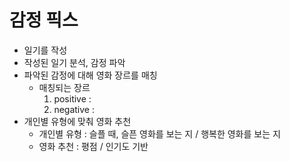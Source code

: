 # 감정 픽스

- 일기를 작성
- 작성된 일기 분석, 감정 파악
- 파악된 감정에 대해 영화 장르를 매칭
  - 매칭되는 장르
    1. positive :
    2. negative : 
- 개인별 유형에 맞춰 영화 추천
  - 개인별 유형 : 슬플 때, 슬픈 영화를 보는 지 / 행복한 영화를 보는 지
  - 영화 추천 : 평점 / 인기도 기반
